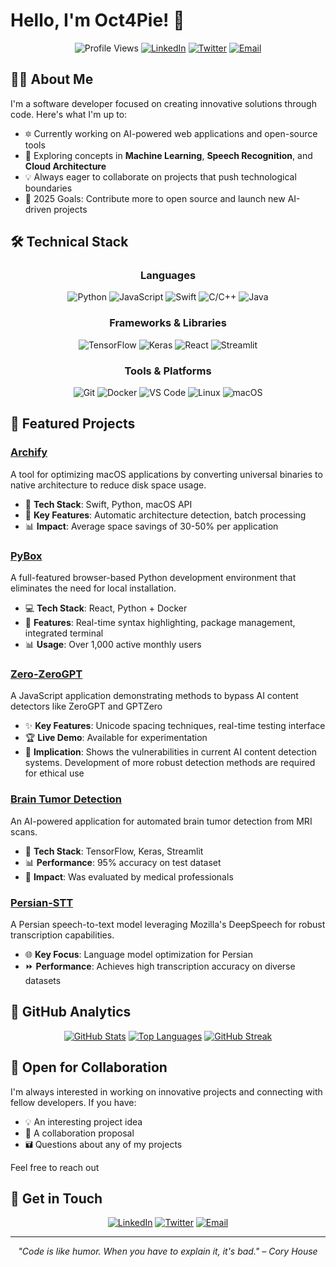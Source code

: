 # Hello, I'm Oct4Pie! 👋

<div align="center">
  
![Profile Views](https://komarev.com/ghpvc/?username=oct4Pie&style=flat-square&color=blue)
[![LinkedIn](https://img.shields.io/badge/LinkedIn-0077B5?style=flat-square&logo=linkedin&logoColor=white)](https://linkedin.com/in/oct4pie)
[![Twitter](https://img.shields.io/badge/Twitter-1DA1F2?style=flat-square&logo=twitter&logoColor=white)](https://twitter.com/oct4pie)
[![Email](https://img.shields.io/badge/Email-D14836?style=flat-square&logo=gmail&logoColor=white)](mailto:contact@oct4pie.me)
  
</div>

## 🧑‍💻 About Me

I'm a software developer focused on creating innovative solutions through code. Here's what I'm up to:

- 🔯 Currently working on AI-powered web applications and open-source tools
- 🌱 Exploring concepts in **Machine Learning**, **Speech Recognition**, and **Cloud Architecture**
- 💡 Always eager to collaborate on projects that push technological boundaries
- 🎯 2025 Goals: Contribute more to open source and launch new AI-driven projects

## 🛠️ Technical Stack

<div align="center">

### Languages
![Python](https://img.shields.io/badge/Python-3776AB?style=flat-square&logo=python&logoColor=white)
![JavaScript](https://img.shields.io/badge/JavaScript-F7DF1E?style=flat-square&logo=javascript&logoColor=black)
![Swift](https://img.shields.io/badge/Swift-FA7343?style=flat-square&logo=swift&logoColor=white)
![C/C++](https://img.shields.io/badge/C%2FC%2B%2B-00599C?style=flat-square&logo=c%2B%2B&logoColor=white)
![Java](https://img.shields.io/badge/Java-007396?style=flat-square&logo=java&logoColor=white)

### Frameworks & Libraries
![TensorFlow](https://img.shields.io/badge/TensorFlow-FF6F00?style=flat-square&logo=tensorflow&logoColor=white)
![Keras](https://img.shields.io/badge/Keras-D00000?style=flat-square&logo=keras&logoColor=white)
![React](https://img.shields.io/badge/React-61DAFB?style=flat-square&logo=react&logoColor=black)
![Streamlit](https://img.shields.io/badge/Streamlit-FF4B4B?style=flat-square&logo=streamlit&logoColor=white)

### Tools & Platforms
![Git](https://img.shields.io/badge/Git-F05032?style=flat-square&logo=git&logoColor=white)
![Docker](https://img.shields.io/badge/Docker-2496ED?style=flat-square&logo=docker&logoColor=white)
![VS Code](https://img.shields.io/badge/VS_Code-007ACC?style=flat-square&logo=visual-studio-code&logoColor=white)
![Linux](https://img.shields.io/badge/Linux-FCC624?style=flat-square&logo=linux&logoColor=black)
![macOS](https://img.shields.io/badge/macOS-000000?style=flat-square&logo=apple&logoColor=white)

</div>

## 🚀 Featured Projects

### [Archify](https://github.com/Oct4Pie/archify)
A tool for optimizing macOS applications by converting universal binaries to native architecture to reduce disk space usage.
- 🔧 **Tech Stack**: Swift, Python, macOS API
- 🌟 **Key Features**: Automatic architecture detection, batch processing
- 📊 **Impact**: Average space savings of 30-50% per application

### [PyBox](https://github.com/Oct4Pie/pybox)
A full-featured browser-based Python development environment that eliminates the need for local installation.
- 💻 **Tech Stack**: React, Python + Docker
- 🎯 **Features**: Real-time syntax highlighting, package management, integrated terminal
- 📊 **Usage**: Over 1,000 active monthly users

### [Zero-ZeroGPT](https://github.com/Oct4Pie/zero-zerogpt)
A JavaScript application demonstrating methods to bypass AI content detectors like ZeroGPT and GPTZero
- ✨ **Key Features**: Unicode spacing techniques, real-time testing interface
- 🏆 **Live Demo**: Available for experimentation
- 🌟 **Implication**: Shows the vulnerabilities in current AI content detection systems. Development of more robust detection methods are required for ethical use

### [Brain Tumor Detection](https://github.com/Oct4Pie/brain-tumor-detection)
An AI-powered application for automated brain tumor detection from MRI scans.
- 🧠 **Tech Stack**: TensorFlow, Keras, Streamlit
- 📊 **Performance**: 95% accuracy on test dataset
- 🔬 **Impact**: Was evaluated by medical professionals

### [Persian-STT](https://github.com/Oct4Pie/persian-stt)
A Persian speech-to-text model leveraging Mozilla's DeepSpeech for robust transcription capabilities.
- 🌐 **Key Focus**: Language model optimization for Persian
- ⏩ **Performance**: Achieves high transcription accuracy on diverse datasets

## 🔁 GitHub Analytics

<div align="center">
  
[![GitHub Stats](https://github-readme-stats.vercel.app/api?username=oct4Pie&show_icons=true&theme=radical)](https://github.com/oct4Pie)
[![Top Languages](https://github-readme-stats.vercel.app/api/top-langs/?username=oct4Pie&layout=compact&theme=radical)](https://github.com/oct4Pie)
[![GitHub Streak](https://github-readme-streak-stats.herokuapp.com/?user=oct4Pie&theme=radical)](https://github.com/oct4Pie)
  
</div>

## 🤝 Open for Collaboration

I'm always interested in working on innovative projects and connecting with fellow developers. If you have:
- 💡 An interesting project idea
- 🤝 A collaboration proposal
- 🖬 Questions about any of my projects

Feel free to reach out

## 📧 Get in Touch

<div align="center">
  
[![LinkedIn](https://img.shields.io/badge/Connect_on_LinkedIn-0077B5?style=for-the-badge&logo=linkedin&logoColor=white)](https://linkedin.com/in/oct4pie)
[![Twitter](https://img.shields.io/badge/Follow_on_Twitter-1DA1F2?style=for-the-badge&logo=twitter&logoColor=white)](https://twitter.com/oct4pie)
[![Email](https://img.shields.io/badge/Send_an_Email-D14836?style=for-the-badge&logo=gmail&logoColor=white)](mailto:contact@oct4pie.me)
  
</div>

---
<div align="center">
  
*"Code is like humor. When you have to explain it, it's bad." – Cory House*
  
</div>
